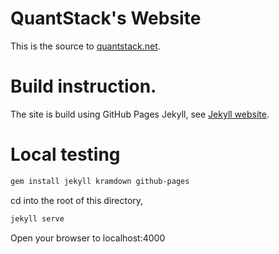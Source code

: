 # QuantStack's Website

This is the source to [quantstack.net](http://quantstack.net/).

# Build instruction. 

The site is build using GitHub Pages Jekyll, see [Jekyll website](http://jekyllrb.com/).

# Local testing

```bash
gem install jekyll kramdown github-pages
```

cd into the root of this directory, 

```bash
jekyll serve
```

Open your browser to localhost:4000
